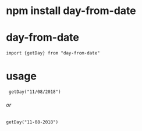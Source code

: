 # npm install day-from-date
# day-from-date
```import {getDay} from "day-from-date"```
# usage
``` getDay("11/08/2018")```
###### or
```getDay("11-08-2018")```
